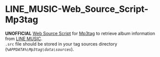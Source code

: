 # LINE_MUSIC-Web_Source_Script-Mp3tag

**UNOFFICIAL** [Web Source Script](https://community.mp3tag.de/t/web-sources-framework/1633) for [Mp3tag](https://www.mp3tag.de/en/) to retrieve album information from [LINE MUSIC](https://music.line.me/).  
`.src` file should be stored in your tag sources directory (*`%APPDATA%\Mp3tag\data\sources`*).  
 
